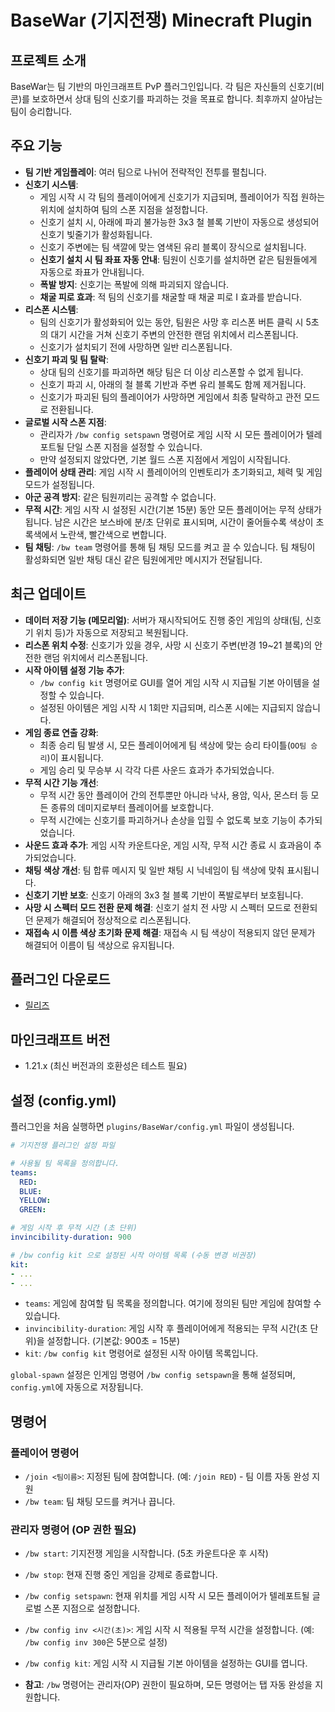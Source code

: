 # BaseWar (기지전쟁) Minecraft Plugin

## 프로젝트 소개
BaseWar는 팀 기반의 마인크래프트 PvP 플러그인입니다. 각 팀은 자신들의 신호기(비콘)를 보호하면서 상대 팀의 신호기를 파괴하는 것을 목표로 합니다. 최후까지 살아남는 팀이 승리합니다.

## 주요 기능
*   **팀 기반 게임플레이**: 여러 팀으로 나뉘어 전략적인 전투를 펼칩니다.
*   **신호기 시스템**:
    *   게임 시작 시 각 팀의 플레이어에게 신호기가 지급되며, 플레이어가 직접 원하는 위치에 설치하여 팀의 스폰 지점을 설정합니다.
    *   신호기 설치 시, 아래에 파괴 불가능한 3x3 철 블록 기반이 자동으로 생성되어 신호기 빛줄기가 활성화됩니다.
    *   신호기 주변에는 팀 색깔에 맞는 염색된 유리 블록이 장식으로 설치됩니다.
    *   **신호기 설치 시 팀 좌표 자동 안내**: 팀원이 신호기를 설치하면 같은 팀원들에게 자동으로 좌표가 안내됩니다.
    *   **폭발 방지**: 신호기는 폭발에 의해 파괴되지 않습니다.
    *   **채굴 피로 효과**: 적 팀의 신호기를 채굴할 때 채굴 피로 I 효과를 받습니다.
*   **리스폰 시스템**:
    *   팀의 신호기가 활성화되어 있는 동안, 팀원은 사망 후 리스폰 버튼 클릭 시 5초의 대기 시간을 거쳐 신호기 주변의 안전한 랜덤 위치에서 리스폰됩니다.
    *   신호기가 설치되기 전에 사망하면 일반 리스폰됩니다.
*   **신호기 파괴 및 팀 탈락**:
    *   상대 팀의 신호기를 파괴하면 해당 팀은 더 이상 리스폰할 수 없게 됩니다.
    *   신호기 파괴 시, 아래의 철 블록 기반과 주변 유리 블록도 함께 제거됩니다.
    *   신호기가 파괴된 팀의 플레이어가 사망하면 게임에서 최종 탈락하고 관전 모드로 전환됩니다.
*   **글로벌 시작 스폰 지점**:
    *   관리자가 `/bw config setspawn` 명령어로 게임 시작 시 모든 플레이어가 텔레포트될 단일 스폰 지점을 설정할 수 있습니다.
    *   만약 설정되지 않았다면, 기본 월드 스폰 지점에서 게임이 시작됩니다.
*   **플레이어 상태 관리**: 게임 시작 시 플레이어의 인벤토리가 초기화되고, 체력 및 게임 모드가 설정됩니다.
*   **아군 공격 방지**: 같은 팀원끼리는 공격할 수 없습니다.
*   **무적 시간**: 게임 시작 시 설정된 시간(기본 15분) 동안 모든 플레이어는 무적 상태가 됩니다. 남은 시간은 보스바에 분/초 단위로 표시되며, 시간이 줄어들수록 색상이 초록색에서 노란색, 빨간색으로 변합니다.
*   **팀 채팅**: `/bw team` 명령어를 통해 팀 채팅 모드를 켜고 끌 수 있습니다. 팀 채팅이 활성화되면 일반 채팅 대신 같은 팀원에게만 메시지가 전달됩니다.

## 최근 업데이트
*   **데이터 저장 기능 (메모리얼)**: 서버가 재시작되어도 진행 중인 게임의 상태(팀, 신호기 위치 등)가 자동으로 저장되고 복원됩니다.
*   **리스폰 위치 수정**: 신호기가 있을 경우, 사망 시 신호기 주변(반경 19~21 블록)의 안전한 랜덤 위치에서 리스폰됩니다.
*   **시작 아이템 설정 기능 추가**:
    *   `/bw config kit` 명령어로 GUI를 열어 게임 시작 시 지급될 기본 아이템을 설정할 수 있습니다.
    *   설정된 아이템은 게임 시작 시 1회만 지급되며, 리스폰 시에는 지급되지 않습니다.
*   **게임 종료 연출 강화**:
    *   최종 승리 팀 발생 시, 모든 플레이어에게 팀 색상에 맞는 승리 타이틀(`OO팀 승리`)이 표시됩니다.
    *   게임 승리 및 무승부 시 각각 다른 사운드 효과가 추가되었습니다.
*   **무적 시간 기능 개선**:
    *   무적 시간 동안 플레이어 간의 전투뿐만 아니라 낙사, 용암, 익사, 몬스터 등 모든 종류의 데미지로부터 플레이어를 보호합니다.
    *   무적 시간에는 신호기를 파괴하거나 손상을 입힐 수 없도록 보호 기능이 추가되었습니다.
*   **사운드 효과 추가**: 게임 시작 카운트다운, 게임 시작, 무적 시간 종료 시 효과음이 추가되었습니다.
*   **채팅 색상 개선**: 팀 합류 메시지 및 일반 채팅 시 닉네임이 팀 색상에 맞춰 표시됩니다.
*   **신호기 기반 보호**: 신호기 아래의 3x3 철 블록 기반이 폭발로부터 보호됩니다.
*   **사망 시 스펙터 모드 전환 문제 해결**: 신호기 설치 전 사망 시 스펙터 모드로 전환되던 문제가 해결되어 정상적으로 리스폰됩니다.
*   **재접속 시 이름 색상 초기화 문제 해결**: 재접속 시 팀 색상이 적용되지 않던 문제가 해결되어 이름이 팀 색상으로 유지됩니다.

## 플러그인 다운로드
* [릴리즈](https://github.com/agfeu0/basewar/releases)

## 마인크래프트 버전
* 1.21.x (최신 버전과의 호환성은 테스트 필요)

## 설정 (config.yml)
플러그인을 처음 실행하면 `plugins/BaseWar/config.yml` 파일이 생성됩니다.

```yaml
# 기지전쟁 플러그인 설정 파일

# 사용될 팀 목록을 정의합니다.
teams:
  RED:
  BLUE:
  YELLOW:
  GREEN:

# 게임 시작 후 무적 시간 (초 단위)
invincibility-duration: 900

# /bw config kit 으로 설정된 시작 아이템 목록 (수동 변경 비권장)
kit:
- ...
- ...
```
*   `teams`: 게임에 참여할 팀 목록을 정의합니다. 여기에 정의된 팀만 게임에 참여할 수 있습니다.
*   `invincibility-duration`: 게임 시작 후 플레이어에게 적용되는 무적 시간(초 단위)을 설정합니다. (기본값: 900초 = 15분)
*   `kit`: `/bw config kit` 명령어로 설정된 시작 아이템 목록입니다.

`global-spawn` 설정은 인게임 명령어 `/bw config setspawn`을 통해 설정되며, `config.yml`에 자동으로 저장됩니다.

## 명령어
### 플레이어 명령어
*   `/join <팀이름>`: 지정된 팀에 참여합니다. (예: `/join RED`) - 팀 이름 자동 완성 지원
*   `/bw team`: 팀 채팅 모드를 켜거나 끕니다.

### 관리자 명령어 (OP 권한 필요)
*   `/bw start`: 기지전쟁 게임을 시작합니다. (5초 카운트다운 후 시작)
*   `/bw stop`: 현재 진행 중인 게임을 강제로 종료합니다.
*   `/bw config setspawn`: 현재 위치를 게임 시작 시 모든 플레이어가 텔레포트될 글로벌 스폰 지점으로 설정합니다.
*   `/bw config inv <시간(초)>`: 게임 시작 시 적용될 무적 시간을 설정합니다. (예: `/bw config inv 300`은 5분으로 설정)
*   `/bw config kit`: 게임 시작 시 지급될 기본 아이템을 설정하는 GUI를 엽니다.

*   **참고**: `/bw` 명령어는 관리자(OP) 권한이 필요하며, 모든 명령어는 탭 자동 완성을 지원합니다.